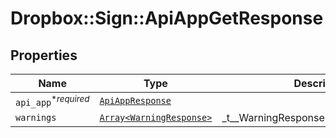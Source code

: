 # Dropbox::Sign::ApiAppGetResponse



## Properties

| Name | Type | Description | Notes |
| ---- | ---- | ----------- | ----- |
| `api_app`<sup>*_required_</sup> | [```ApiAppResponse```](ApiAppResponse.md) |    |  |
| `warnings` | [```Array<WarningResponse>```](WarningResponse.md) |  _t__WarningResponse::LIST_DESCRIPTION  |  |


